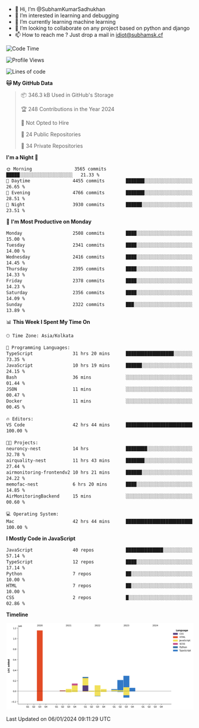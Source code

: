 - 👋 Hi, I’m @SubhamKumarSadhukhan
- 👀 I’m interested in learning and debugging
- 🌱 I’m currently learning machine learning
- 💞️ I’m looking to collaborate on any project based on python and django
- 📫 How to reach me ?
      Just drop a mail in idiot@subhamsk.cf

<!---
SubhamKumarSadhukhan/SubhamKumarSadhukhan is a ✨ special ✨ repository because its `README.md` (this file) appears on your GitHub profile.
You can click the Preview link to take a look at your changes.
--->


<!--START_SECTION:waka-->
![Code Time](http://img.shields.io/badge/Code%20Time-1%2C848%20hrs%2056%20mins-blue)

![Profile Views](http://img.shields.io/badge/Profile%20Views-0-blue)

![Lines of code](https://img.shields.io/badge/From%20Hello%20World%20I%27ve%20Written-2.4%20million%20lines%20of%20code-blue)

**🐱 My GitHub Data** 

> 📦 346.3 kB Used in GitHub's Storage 
 > 
> 🏆 248 Contributions in the Year 2024
 > 
> 🚫 Not Opted to Hire
 > 
> 📜 24 Public Repositories 
 > 
> 🔑 34 Private Repositories 
 > 
**I'm a Night 🦉** 

```text
🌞 Morning                3565 commits        █████░░░░░░░░░░░░░░░░░░░░   21.33 % 
🌆 Daytime                4455 commits        ███████░░░░░░░░░░░░░░░░░░   26.65 % 
🌃 Evening                4766 commits        ███████░░░░░░░░░░░░░░░░░░   28.51 % 
🌙 Night                  3930 commits        ██████░░░░░░░░░░░░░░░░░░░   23.51 % 
```
📅 **I'm Most Productive on Monday** 

```text
Monday                   2508 commits        ████░░░░░░░░░░░░░░░░░░░░░   15.00 % 
Tuesday                  2341 commits        ████░░░░░░░░░░░░░░░░░░░░░   14.00 % 
Wednesday                2416 commits        ████░░░░░░░░░░░░░░░░░░░░░   14.45 % 
Thursday                 2395 commits        ████░░░░░░░░░░░░░░░░░░░░░   14.33 % 
Friday                   2378 commits        ████░░░░░░░░░░░░░░░░░░░░░   14.23 % 
Saturday                 2356 commits        ████░░░░░░░░░░░░░░░░░░░░░   14.09 % 
Sunday                   2322 commits        ███░░░░░░░░░░░░░░░░░░░░░░   13.89 % 
```


📊 **This Week I Spent My Time On** 

```text
🕑︎ Time Zone: Asia/Kolkata

💬 Programming Languages: 
TypeScript               31 hrs 20 mins      ██████████████████░░░░░░░   73.35 % 
JavaScript               10 hrs 19 mins      ██████░░░░░░░░░░░░░░░░░░░   24.15 % 
Bash                     36 mins             ░░░░░░░░░░░░░░░░░░░░░░░░░   01.44 % 
JSON                     11 mins             ░░░░░░░░░░░░░░░░░░░░░░░░░   00.47 % 
Docker                   11 mins             ░░░░░░░░░░░░░░░░░░░░░░░░░   00.45 % 

🔥 Editors: 
VS Code                  42 hrs 44 mins      █████████████████████████   100.00 % 

🐱‍💻 Projects: 
neuroncy-nest            14 hrs              ████████░░░░░░░░░░░░░░░░░   32.78 % 
airquality-nest          11 hrs 43 mins      ███████░░░░░░░░░░░░░░░░░░   27.44 % 
airmonitoring-frontendv2 10 hrs 21 mins      ██████░░░░░░░░░░░░░░░░░░░   24.22 % 
memofac-nest             6 hrs 20 mins       ████░░░░░░░░░░░░░░░░░░░░░   14.85 % 
AirMonitoringBackend     15 mins             ░░░░░░░░░░░░░░░░░░░░░░░░░   00.60 % 

💻 Operating System: 
Mac                      42 hrs 44 mins      █████████████████████████   100.00 % 
```

**I Mostly Code in JavaScript** 

```text
JavaScript               40 repos            ██████████████░░░░░░░░░░░   57.14 % 
TypeScript               12 repos            ████░░░░░░░░░░░░░░░░░░░░░   17.14 % 
Python                   7 repos             ██░░░░░░░░░░░░░░░░░░░░░░░   10.00 % 
HTML                     7 repos             ██░░░░░░░░░░░░░░░░░░░░░░░   10.00 % 
CSS                      2 repos             █░░░░░░░░░░░░░░░░░░░░░░░░   02.86 % 
```



**Timeline**

![Lines of Code chart](https://raw.githubusercontent.com/SubhamKumarSadhukhan/SubhamKumarSadhukhan/main/assets/bar_graph.png)


 Last Updated on 06/01/2024 09:11:29 UTC
<!--END_SECTION:waka-->
